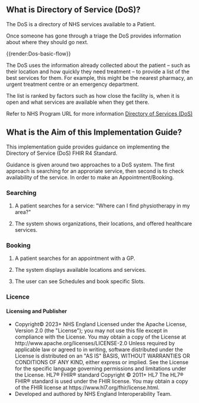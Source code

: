 <div class="container-nhs-pale-grey">

## What is Directory of Service (DoS)?

The DoS is a directory of NHS services available to a Patient.

Once someone has gone through a triage the DoS provides information about where they should go next.

</div>

{{render:Dos-basic-flow}}

The DoS uses the information already collected about the patient – such as their location and how quickly they need treatment – to provide a list of the best services for them. For example, this might be the nearest pharmacy, an urgent treatment centre or an emergency department.

The list is ranked by factors such as how close the facility is, when it is open and what services are available when they get there.

Refer to NHS Program URL for more information <a href='https://digital.nhs.uk/services/directory-of-services-dos' target="_blank">Directory of Services (DoS)</a>

<div class="container-nhs-pale-grey">

## What is the Aim of this Implementation Guide? ##

This implementation guide provides guidance on implementing the Directory of Service (DoS) FHIR R4 Standard.

Guidance is given around two approaches to a DoS system. The first approach is searching for an approriate service, then second is to check availability of the service. In order to make an Appointment/Booking.

### Searching

1) A patient searches for a service: "Where can I find physiotherapy in my area?"

2) The system shows organizations, their locations, and offered healthcare services.

### Booking

1) A patient searches for an appointment with a GP.

2) The system displays available locations and services.

3) The user can see Schedules and book specific Slots.

</div>

<h3 id="licence-heading">Licence</h3>

<div markdown="span" class="alert alert-license" role="alert"><h4 id="Licence"><i class="fas fa-gavel"></i> Licensing and Publisher</h4>
<ul>
<li>
Copyright© 2023+ NHS England Licensed under the Apache License, Version 2.0 (the &quot;License&quot;); you may not use this file except in compliance with the License. You may obtain a copy of the License at http://www.apache.org/licenses/LICENSE-2.0 Unless required by applicable law or agreed to in writing, software distributed under the License is distributed on an &quot;AS IS&quot; BASIS, WITHOUT WARRANTIES OR CONDITIONS OF ANY KIND, either express or implied. See the License for the specific language governing permissions and limitations under the License. HL7&#174; FHIR&#174; standard Copyright &#169; 2011+ HL7 The HL7&#174; FHIR&#174; standard is used under the FHIR license. You may obtain a copy of the FHIR license at https://www.hl7.org/fhir/license.html.
<li>
Developed and authored by NHS England Interoperability Team.
</ul>
</div>